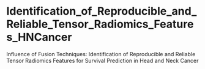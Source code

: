 # Identification_of_Reproducible_and_Reliable_Tensor_Radiomics_Features_HNCancer
Influence of Fusion Techniques: Identification of Reproducible and Reliable Tensor Radiomics Features for Survival Prediction in Head and Neck Cancer
